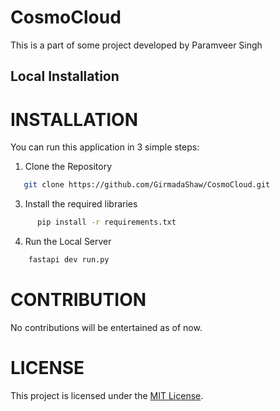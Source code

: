 # **CosmoCloud** 

This is a part of some project developed by Paramveer Singh

## Local Installation

# INSTALLATION

You can run this application in 3 simple steps:

1. Clone the Repository

```bash
   git clone https://github.com/GirmadaShaw/CosmoCloud.git
```

3. Install the required libraries

```bash      
      pip install -r requirements.txt
```

4. Run the Local Server

```bash
    fastapi dev run.py
```

# CONTRIBUTION 
No contributions will be entertained as of now.

# LICENSE

This project is licensed under the [MIT License](LICENSE).

